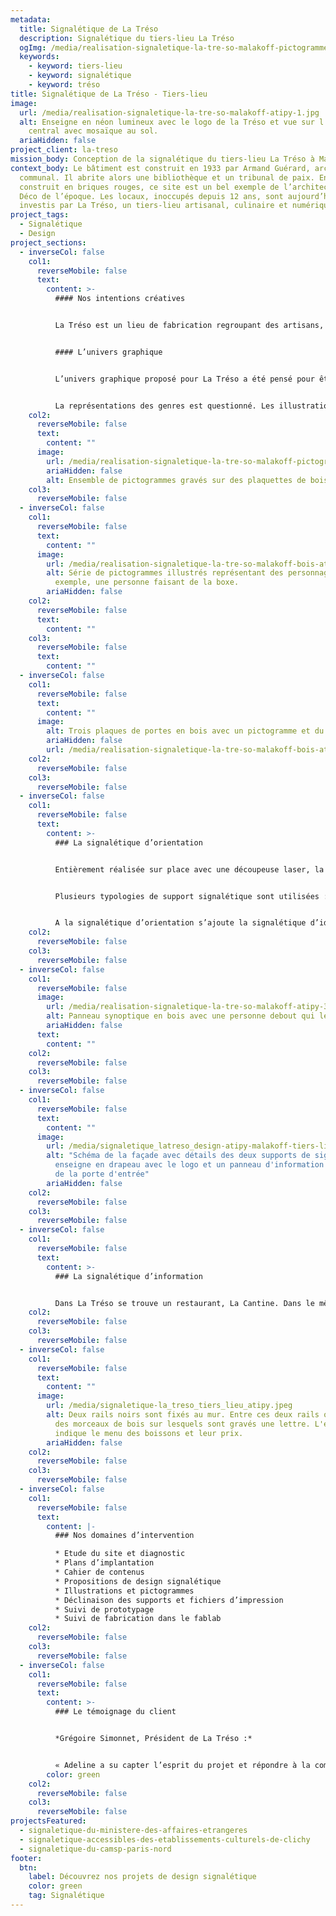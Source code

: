 ```yaml
---
metadata:
  title: Signalétique de La Tréso
  description: Signalétique du tiers-lieu La Tréso
  ogImg: /media/realisation-signaletique-la-tre-so-malakoff-pictogramme-atipy-2.jpg
  keywords:
    - keyword: tiers-lieu
    - keyword: signalétique
    - keyword: tréso
title: Signalétique de La Tréso - Tiers-lieu
image:
  url: /media/realisation-signaletique-la-tre-so-malakoff-atipy-1.jpg
  alt: Enseigne en néon lumineux avec le logo de la Tréso et vue sur l'escalier
    central avec mosaïque au sol.
  ariaHidden: false
project_client: la-treso
mission_body: Conception de la signalétique du tiers-lieu La Tréso à Malakoff.
context_body: Le bâtiment est construit en 1933 par Armand Guérard, architecte
  communal. Il abrite alors une bibliothèque et un tribunal de paix. Entièrement
  construit en briques rouges, ce site est un bel exemple de l’architecture Art
  Déco de l’époque. Les locaux, inoccupés depuis 12 ans, sont aujourd’hui
  investis par La Tréso, un tiers-lieu artisanal, culinaire et numérique.
project_tags:
  - Signalétique
  - Design
project_sections:
  - inverseCol: false
    col1:
      reverseMobile: false
      text:
        content: >-
          #### Nos intentions créatives


          La Tréso est un lieu de fabrication regroupant des artisans, concepteurs, créatifs. Nous avons choisi de mettre en avant ces éléments. Nous proposons une signalétique ludique et sobre, entièrement fabriquée en bois récupéré et basée sur un système d’assemblage de carrés.


          #### L’univers graphique


          L’univers graphique proposé pour La Tréso a été pensé pour être à la fois compréhensible et convivial. La convivialité et l’accueil sont des éléments essentiels de ce projet collaboratif. Nous avons ainsi créé une série d’illustrations évocatrices, parfois drôles, utilisables pour les supports de communication et la signalétique.


          L﻿a représentations des genres est questionné. Les illustrations réalisées sont imaginées à l'encontre des stéréotypes.
    col2:
      reverseMobile: false
      text:
        content: ""
      image:
        url: /media/realisation-signaletique-la-tre-so-malakoff-pictogramme-atipy-2.jpg
        ariaHidden: false
        alt: Ensemble de pictogrammes gravés sur des plaquettes de bois carrées.
    col3:
      reverseMobile: false
  - inverseCol: false
    col1:
      reverseMobile: false
      text:
        content: ""
      image:
        url: /media/realisation-signaletique-la-tre-so-malakoff-bois-atipy-pictogrammes-5.jpg
        alt: Série de pictogrammes illustrés représentant des personnages en action. Par
          exemple, une personne faisant de la boxe.
        ariaHidden: false
    col2:
      reverseMobile: false
      text:
        content: ""
    col3:
      reverseMobile: false
      text:
        content: ""
  - inverseCol: false
    col1:
      reverseMobile: false
      text:
        content: ""
      image:
        alt: Trois plaques de portes en bois avec un pictogramme et du texte gravés.
        ariaHidden: false
        url: /media/realisation-signaletique-la-tre-so-malakoff-bois-atipy-4.jpg
    col2:
      reverseMobile: false
    col3:
      reverseMobile: false
  - inverseCol: false
    col1:
      reverseMobile: false
      text:
        content: >-
          ### La signalétique d’orientation


          Entièrement réalisée sur place avec une découpeuse laser, la signalétique fait partie intégrante du lieu. Pensée avant l’ouverture de La Tréso, elle s’imprègne de l’atmosphère, des matières présentes dans le mobilier, des outils à disposition.


          Plusieurs typologies de support signalétique sont utilisées : synoptique, imposte, suspendu, plaque de porte… Chaque information est associée à une illustration s’inspirant de la charte graphique et de l’identité visuelle.


          A la signalétique d’orientation s’ajoute la signalétique d’identification. Pouvoir nommer chaque espace et savoir ce qui se trouve derrière chaque porte est indispensable pour favoriser le repérage et un bon confort d’usage du lieu.
    col2:
      reverseMobile: false
    col3:
      reverseMobile: false
  - inverseCol: false
    col1:
      reverseMobile: false
      image:
        url: /media/realisation-signaletique-la-tre-so-malakoff-atipy-3.jpg
        alt: Panneau synoptique en bois avec une personne debout qui le lit.
        ariaHidden: false
      text:
        content: ""
    col2:
      reverseMobile: false
    col3:
      reverseMobile: false
  - inverseCol: false
    col1:
      reverseMobile: false
      text:
        content: ""
      image:
        url: /media/signaletique_latreso_design-atipy-malakoff-tiers-lieu-1.jpg
        alt: "Schéma de la façade avec détails des deux supports de signalétique : une
          enseigne en drapeau avec le logo et un panneau d'information à droite
          de la porte d'entrée"
        ariaHidden: false
    col2:
      reverseMobile: false
    col3:
      reverseMobile: false
  - inverseCol: false
    col1:
      reverseMobile: false
      text:
        content: >-
          ### La signalétique d’information


          Dans La Tréso se trouve un restaurant, La Cantine. Dans le même esprit que la signalétique du bâtiment, nous proposons un système de rail dans lequel vient se glisser des en bois. Oui, ça vous rappelle vos parties de Scrabble ! Le menu est ainsi interchangeable en fonction des saisons ou du plat du jour.
    col2:
      reverseMobile: false
    col3:
      reverseMobile: false
  - inverseCol: false
    col1:
      reverseMobile: false
      text:
        content: ""
      image:
        url: /media/signaletique-la_treso_tiers_lieu_atipy.jpeg
        alt: Deux rails noirs sont fixés au mur. Entre ces deux rails on peut glisser
          des morceaux de bois sur lesquels sont gravés une lettre. L'ensemble
          indique le menu des boissons et leur prix.
        ariaHidden: false
    col2:
      reverseMobile: false
    col3:
      reverseMobile: false
  - inverseCol: false
    col1:
      reverseMobile: false
      text:
        content: |-
          ### Nos domaines d’intervention

          * Etude du site et diagnostic
          * Plans d’implantation
          * Cahier de contenus
          * Propositions de design signalétique
          * Illustrations et pictogrammes
          * Déclinaison des supports et fichiers d’impression
          * Suivi de prototypage
          * Suivi de fabrication dans le fablab
    col2:
      reverseMobile: false
    col3:
      reverseMobile: false
  - inverseCol: false
    col1:
      reverseMobile: false
      text:
        content: >-
          ### Le témoignage du client


          *Grégoire Simonnet, Président de La Tréso :*


          « Adeline a su capter l’esprit du projet et répondre à la complexité d’une signalétique pour un lieu atypique, proposant des usages multiples et changeants, avec des notes d’humour et un soucis d’accessibilité. Comme La Tréso est un lieu de fabrication, la production a été réalisé in-situ en collaboration avec l’agence Atipy. Là aussi une collaboration enrichissante, permettant une production rapide et évolutive. Un vrai plaisir de travailler avec Adeline et l’agence Atipy. »
        color: green
    col2:
      reverseMobile: false
    col3:
      reverseMobile: false
projectsFeatured:
  - signaletique-du-ministere-des-affaires-etrangeres
  - signaletique-accessibles-des-etablissements-culturels-de-clichy
  - signaletique-du-camsp-paris-nord
footer:
  btn:
    label: Découvrez nos projets de design signalétique
    color: green
    tag: Signalétique
---
```

